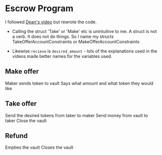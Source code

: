 # Escrow Program

I followed [Dean's video](https://drive.google.com/file/d/1mr5iCSisJNnDmZryyHE7n_BXg6FViwzE/view) but rewrote the code.

- Calling the struct 'Take' or 'Make' etc is unintuitive to me. A struct is not a verb. It does not do things. So I name my structs TakeOfferAccountConstraints or MakeOfferAccountConstraints

- Likewise `recieve` is `desired_amount` - lots of the explanations used in the videos made better names for the variables used.

## Make offer

Maker sends token to vault
Says what amount and what token they would like

## Take offer

Send the desired tokens from taker to maker
Send money from vault to taker
Close the vault

## Refund

Empties the vault
Closes the vault
